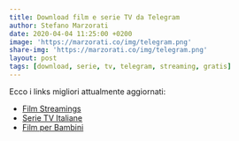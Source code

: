 ```yaml
---
title: Download film e serie TV da Telegram
author: Stefano Marzorati
date: 2020-04-04 11:25:00 +0200
image: 'https://marzorati.co/img/telegram.png'
share-img: 'https://marzorati.co/img/telegram.png'
layout: post
tags: [download, serie, tv, telegram, streaming, gratis]
---
```

Ecco i links migliori attualmente aggiornati:   

* <a href="https://t.me/FilmStreamings" target="_blank">Film Streamings</a>
* <a href="https://t.me/SerieTvItaly" target="_blank">Serie TV Italiane</a>
* <a href="https://t.me/BimboLandia" target="_blank">Film per Bambini</a>
